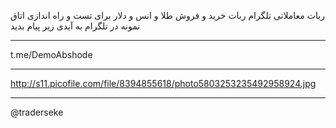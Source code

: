 ربات معاملاتی تلگرام
ربات خرید و فروش طلا و انس و دلار
برای تست و راه اندازی اتاق نمونه در تلگرام به آیدی زیر پیام بدید
____________________________________________________________________________
t.me/DemoAbshode
____________________________________________________________________________
http://s11.picofile.com/file/8394855618/photo5803253235492958924.jpg
____________________________________________________________________________
@traderseke
